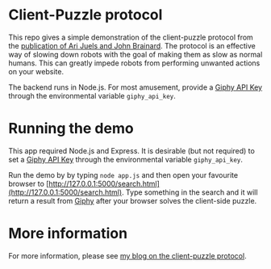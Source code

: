 # Client-Puzzle protocol

This repo gives a simple demonstration of the client-puzzle protocol
from the [publication of Ari Juels and John Brainard](https://www.arijuels.com/wp-content/uploads/2013/09/JB99.pdf).
The protocol is an effective way of slowing down robots with the goal of making them as slow as normal humans.
This can greatly impede robots from performing unwanted actions on your website.

The backend runs in Node.js.  For most amusement, provide a 
[Giphy API Key](https://support.giphy.com/hc/en-us/articles/360020283431-Request-A-GIPHY-API-Key) through the environmental variable
`giphy_api_key`.

# Running the demo

This app required Node.js and Express.
It is desirable (but not required)  to set a 
[Giphy API Key](https://support.giphy.com/hc/en-us/articles/360020283431-Request-A-GIPHY-API-Key) through the environmental variable
`giphy_api_key`.

Run the demo by  by typing `node app.js` and then open your 
favourite browser to 
[http://127.0.0.1:5000/search.html](http://127.0.0.1:5000/search.html).
Type something in the search and it will return a result from
[Giphy](https://giphy.com/) after your browser solves the client-side
puzzle.  


# More information

For more information, please see
[my blog on the client-puzzle protocol](https://littlemaninmyhead.wordpress.com/2020/09/20/fighting-bots-with-the-client-puzzle-protocol/).



